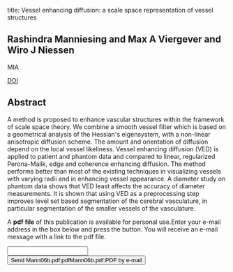 title: Vessel enhancing diffusion: a scale space representation of vessel structures

## Rashindra Manniesing and Max A Viergever and Wiro J Niessen
MIA

<a href="https://doi.org/10.1016/j.media.2006.06.003">DOI</a>

## Abstract
A method is proposed to enhance vascular structures within the framework of scale space theory. We combine a smooth vessel filter which is based on a geometrical analysis of the Hessian's eigensystem, with a non-linear anisotropic diffusion scheme. The amount and orientation of diffusion depend on the local vessel likeliness. Vessel enhancing diffusion (VED) is applied to patient and phantom data and compared to linear, regularized Perona-Malik, edge and coherence enhancing diffusion. The method performs better than most of the existing techniques in visualizing vessels with varying radii and in enhancing vessel appearance. A diameter study on phantom data shows that VED least affects the accuracy of diameter measurements. It is shown that using VED as a preprocessing step improves level set based segmentation of the cerebral vasculature, in particular segmentation of the smaller vessels of the vasculature.

A <b>pdf file</b> of this publication is available for personal use.Enter your e-mail address in the box below and press the button. You will receive an e-mail message with a link to the pdf file.
<form action="sender.php">  <input type="text" name="email">  <input type="submit" value="Send Mann06b.pdf:pdfMann06b.pdf:PDF by e-mail"></form>